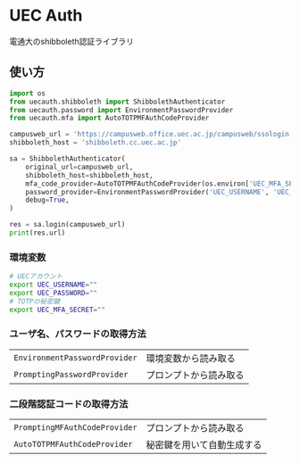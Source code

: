 # UEC Auth

電通大のshibboleth認証ライブラリ


## 使い方

```py
import os
from uecauth.shibboleth import ShibbolethAuthenticator
from uecauth.password import EnvironmentPasswordProvider
from uecauth.mfa import AutoTOTPMFAuthCodeProvider

campusweb_url = 'https://campusweb.office.uec.ac.jp/campusweb/ssologin.do'
shibboleth_host = 'shibboleth.cc.uec.ac.jp'

sa = ShibbolethAuthenticator(
    original_url=campusweb_url,
    shibboleth_host=shibboleth_host,
    mfa_code_provider=AutoTOTPMFAuthCodeProvider(os.environ['UEC_MFA_SECRET']),
    password_provider=EnvironmentPasswordProvider('UEC_USERNAME', 'UEC_PASSWORD'),
    debug=True,
)

res = sa.login(campusweb_url)
print(res.url)
```

### 環境変数

```sh
# UECアカウント
export UEC_USERNAME=""
export UEC_PASSWORD=""
# TOTPの秘密鍵
export UEC_MFA_SECRET=""
```

### ユーザ名、パスワードの取得方法

|||
|---|---|
|`EnvironmentPasswordProvider`|環境変数から読み取る|
|`PromptingPasswordProvider`|プロンプトから読み取る|

### 二段階認証コードの取得方法

|||
|---|---|
|`PromptingMFAuthCodeProvider`|プロンプトから読み取る|
|`AutoTOTPMFAuthCodeProvider`|秘密鍵を用いて自動生成する|

